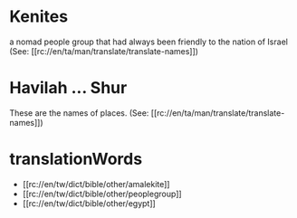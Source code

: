 # Kenites

a nomad people group that had always been friendly to the nation of Israel (See: [[rc://en/ta/man/translate/translate-names]])

# Havilah ... Shur

These are the names of places. (See: [[rc://en/ta/man/translate/translate-names]])

# translationWords

* [[rc://en/tw/dict/bible/other/amalekite]]
* [[rc://en/tw/dict/bible/other/peoplegroup]]
* [[rc://en/tw/dict/bible/other/egypt]]